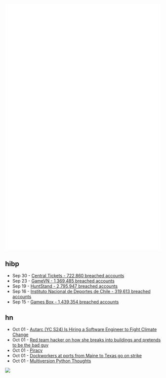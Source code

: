 ![Metrics](https://raw.githubusercontent.com/phixion/phixion/master/metrics.svg)

## hibp

<!--
for https://github.com/phixion/phixion/blob/main/.github/workflows/feeds.yml
-->
<!--START_SECTION:haveibeenpwnd-->
- Sep 30 - [Central Tickets - 722,860 breached accounts](https://haveibeenpwned.com/PwnedWebsites#CentralTickets)
- Sep 23 - [GameVN - 1,369,485 breached accounts](https://haveibeenpwned.com/PwnedWebsites#GameVN)
- Sep 19 - [HuntStand - 2,795,947 breached accounts](https://haveibeenpwned.com/PwnedWebsites#HuntStand)
- Sep 16 - [Instituto Nacional de Deportes de Chile - 319,613 breached accounts](https://haveibeenpwned.com/PwnedWebsites#InstitutoNacionalDeDeportesDeChile)
- Sep 15 - [Games Box - 1,439,354 breached accounts](https://haveibeenpwned.com/PwnedWebsites#GamesBox)
<!--END_SECTION:haveibeenpwnd-->

## hn

<!--
for https://github.com/phixion/phixion/blob/main/.github/workflows/feeds.yml
-->
<!--START_SECTION:hn-->
- Oct 01 - [Autarc (YC S24) Is Hiring a Software Engineer to Fight Climate Change](https://news.ycombinator.com/item?id=41705391)
- Oct 01 - [Red team hacker on how she breaks into buildings and pretends to be the bad guy](https://www.theregister.com/2024/09/29/interview_with_a_social_engineering/)
- Oct 01 - [Piracy](https://blog.cobanov.cloud/blog/piracy)
- Oct 01 - [Dockworkers at ports from Maine to Texas go on strike](https://apnews.com/article/port-strike-ila-dockworkers-begins-e5468e760f46a64e4322d1702beb1f72)
- Oct 01 - [Multiversion Python Thoughts](https://lucumr.pocoo.org/2024/9/9/multiversion-python/)
<!--END_SECTION:hn-->

<!--
for https://yhype.me
-->
![](https://hit.yhype.me/github/profile?user_id=13013670)
